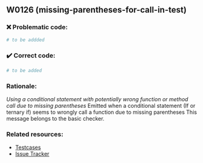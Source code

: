 ## W0126 (missing-parentheses-for-call-in-test)

### :x: Problematic code:

```python
# to be addded
```

### :heavy_check_mark: Correct code:

```python
# to be added
```

### Rationale:

 *Using a conditional statement with potentially wrong function or method call due to missing parentheses*
  Emitted when a conditional statement (If or ternary if) seems to wrongly call
  a function due to missing parentheses This message belongs to the basic
  checker.



### Related resources:

- [Testcases](#)
- [Issue Tracker](https://github.com/PyCQA/pylint/issues?q=is%3Aissue+%22missing-parentheses-for-call-in-test%22+OR+%22W0126%22)
